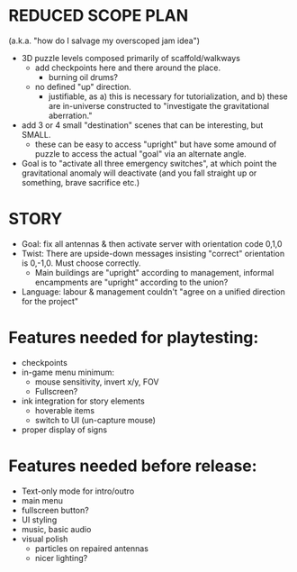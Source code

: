 # REDUCED SCOPE PLAN
(a.k.a. "how do I salvage my overscoped jam idea")

- 3D puzzle levels composed primarily of scaffold/walkways
    - add checkpoints here and there around the place.
        - burning oil drums?
    - no defined "up" direction.
        - justifiable, as a) this is necessary for tutorialization, and b) these are in-universe constructed to "investigate the gravitational aberration."
- add 3 or 4 small "destination" scenes that can be interesting, but SMALL.
    - these can be easy to access "upright" but have some amound of puzzle to access the actual "goal" via an alternate angle.
- Goal is to "activate all three emergency switches", at which point the gravitational anomaly will deactivate (and you fall straight up or something, brave sacrifice etc.)

# STORY
- Goal: fix all antennas & then activate server with orientation code 0,1,0
- Twist: There are upside-down messages insisting "correct" orientation is 0,-1,0.  Must choose correctly.
    - Main buildings are "upright" according to management, informal encampments are "upright" according to the union?
- Language: labour & management couldn't "agree on a unified direction for the project"

# Features needed for playtesting:
- checkpoints
- in-game menu minimum:
    - mouse sensitivity, invert x/y, FOV
    - Fullscreen?
- ink integration for story elements
    - hoverable items
    - switch to UI (un-capture mouse)
- proper display of signs

# Features needed before release:
- Text-only mode for intro/outro
- main menu
- fullscreen button?
- UI styling
- music, basic audio
- visual polish
    - particles on repaired antennas
    - nicer lighting?

